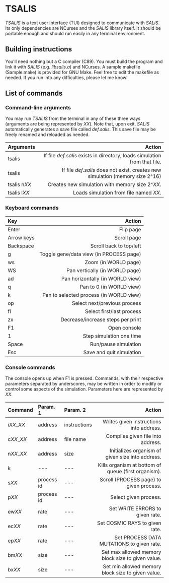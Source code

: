 # TSALIS
*TSALIS* is a text user interface (TUI) designed to communicate with *SALIS*.
Its only dependencies are NCurses and the *SALIS* library itself. It should be
portable enough and should run easily in any terminal environment.

## Building instructions
You'll need nothing but a C compiler (C89). You must build the program and link
it with *SALIS* (e.g. *libsalis.a*) and NCurses. A sample makefile
(Sample.make) is provided for GNU Make. Feel free to edit the makefile as
needed. If you run into any difficulties, please let me know!

## List of commands
### Command-line arguments
You may run *TSALIS* from the terminal in any of these three ways (arguments
are being represented by *XX*). Note that, upon exit, *SALIS* automatically
generates a save file called *def.salis*. This save file may be freely renamed
and reloaded as needed.

|Arguments      |Action                                                                         |
|:--------------|------------------------------------------------------------------------------:|
|tsalis         |If file *def.salis* exists in directory, loads simulation from that file.      |
|tsalis         |If file *def.salis* does not exist, creates new simulation (memory size 2^16)  |
|tsalis n*XX*   |Creates new simulation with memory size 2^*XX*.                                |
|tsalis l*XX*   |Loads simulation from file named *XX*.                                         |

### Keyboard commands
|Key            |Action                                                 |
|:--------------|------------------------------------------------------:|
|Enter          |Flip page                                              |
|Arrow keys     |Scroll page                                            |
|Backspace      |Scroll back to top/left                                |
|g              |Toggle gene/data view (in PROCESS page)                |
|ws             |Zoom (in WORLD page)                                   |
|WS             |Pan vertically (in WORLD page)                         |
|ad             |Pan horizontally (in WORLD view)                       |
|q              |Pan to 0 (in WORLD view)                               |
|k              |Pan to selected process (in WORLD view)                |
|op             |Select next/previous process                           |
|fl             |Select first/last process                              |
|zx             |Decrease/increase steps per print                      |
|F1             |Open console                                           |
|1              |Step simulation one time                               |
|Space          |Run/pause simulation                                   |
|Esc            |Save and quit simulation                               |

### Console commands
The console opens up when F1 is pressed. Commands, with their respective
parameters separated by underscores, may be written in order to modify or
control some aspects of the simulation. Parameters here are represented by
*XX*.

|Command     |Param. 1    |Param. 2    |Action                                                  |
|:-----------|:-----------|:-----------|-------------------------------------------------------:|
|i*XX*_*XX*  |address     |instructions|Writes given instructions into address.                 |
|c*XX*_*XX*  |address     |file name   |Compiles given file into address.                       |
|n*XX*_*XX*  |address     |size        |Initializes organism of given size into address.        |
|k           |---         |---         |Kills organism at bottom of queue (first organism).     |
|s*XX*       |process id  |---         |Scroll (PROCESS page) to given process.                 |
|p*XX*       |process id  |---         |Select given process.                                   |
|ew*XX*      |rate        |---         |Set WRITE ERRORS to given rate.                         |
|ec*XX*      |rate        |---         |Set COSMIC RAYS to given rate.                          |
|ep*XX*      |rate        |---         |Set PROCESS DATA MUTATIONS to given rate.               |
|bm*XX*      |size        |---         |Set max allowed memory block size to given value.       |
|bx*XX*      |size        |---         |Set min allowed memory block size to given value.       |